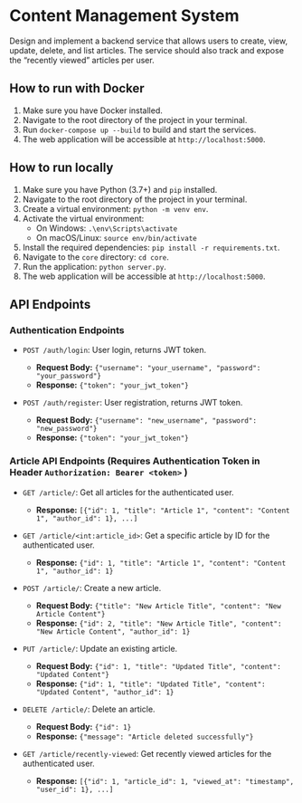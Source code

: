 # Content Management System

Design and implement a backend service that allows users to create, view, update, delete, and
list articles.
The service should also track and expose the “recently viewed” articles per user.
## How to run with Docker

1. Make sure you have Docker installed.
2. Navigate to the root directory of the project in your terminal.
3. Run `docker-compose up --build` to build and start the services.
4. The web application will be accessible at `http://localhost:5000`.

## How to run locally

1. Make sure you have Python (3.7+) and `pip` installed.
2. Navigate to the root directory of the project in your terminal.
3. Create a virtual environment: `python -m venv env`.
4. Activate the virtual environment:
    - On Windows: `.\env\Scripts\activate`
    - On macOS/Linux: `source env/bin/activate`
5. Install the required dependencies: `pip install -r requirements.txt`.
6. Navigate to the `core` directory: `cd core`.
7. Run the application: `python server.py`.
8. The web application will be accessible at `http://localhost:5000`.

## API Endpoints

### Authentication Endpoints

-   `POST /auth/login`: User login, returns JWT token.
    -   **Request Body:** `{"username": "your_username", "password": "your_password"}`
    -   **Response:** `{"token": "your_jwt_token"}`

-   `POST /auth/register`: User registration, returns JWT token.
    -   **Request Body:** `{"username": "new_username", "password": "new_password"}`
    -   **Response:** `{"token": "your_jwt_token"}`

### Article API Endpoints (Requires Authentication Token in Header `Authorization: Bearer <token>` )

-   `GET /article/`: Get all articles for the authenticated user.
    -   **Response:** `[{"id": 1, "title": "Article 1", "content": "Content 1", "author_id": 1}, ...]`

-   `GET /article/<int:article_id>`: Get a specific article by ID for the authenticated user.
    -   **Response:** `{"id": 1, "title": "Article 1", "content": "Content 1", "author_id": 1}`

-   `POST /article/`: Create a new article.
    -   **Request Body:** `{"title": "New Article Title", "content": "New Article Content"}`
    -   **Response:** `{"id": 2, "title": "New Article Title", "content": "New Article Content", "author_id": 1}`

-   `PUT /article/`: Update an existing article.
    -   **Request Body:** `{"id": 1, "title": "Updated Title", "content": "Updated Content"}`
    -   **Response:** `{"id": 1, "title": "Updated Title", "content": "Updated Content", "author_id": 1}`

-   `DELETE /article/`: Delete an article.
    -   **Request Body:** `{"id": 1}`
    -   **Response:** `{"message": "Article deleted successfully"}`

-   `GET /article/recently-viewed`: Get recently viewed articles for the authenticated user.
    -   **Response:** `[{"id": 1, "article_id": 1, "viewed_at": "timestamp", "user_id": 1}, ...]`
